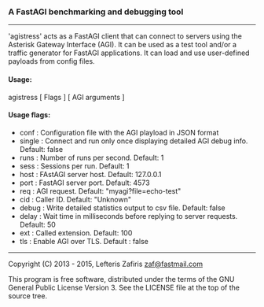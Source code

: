 ### A FastAGI benchmarking and debugging tool
---

'agistress' acts as a FastAGI client that can connect to servers
using the Asterisk Gateway Interface (AGI).
It can be used as a test tool and/or a traffic generator for FastAGI
applications. It can load and use user-defined payloads from config files.

#### Usage:
agistress [ Flags ] [ AGI arguments ]

#### Usage flags:

- conf   : Configuration file with the AGI playload in JSON format
- single : Connect and run only once displaying detailed AGI debug info. Default: false
- runs   : Number of runs per second. Default: 1
- sess   : Sessions per run. Default: 1
- host   : FAstAGI server host. Default: 127.0.0.1
- port   : FastAGI server port. Default: 4573
- req    : AGI request. Default: "myagi?file=echo-test"
- cid    : Caller ID. Default: "Unknown"
- debug  : Write detailed statistics output to csv file. Default: false
- delay  : Wait time in milliseconds before replying to server requests. Default: 50
- ext    : Called extension. Default: 100
- tls    : Enable AGI over TLS. Default : false

---

Copyright (C) 2013 - 2015, Lefteris Zafiris <zaf@fastmail.com>

This program is free software, distributed under the terms of
the GNU General Public License Version 3. See the LICENSE file
at the top of the source tree.
